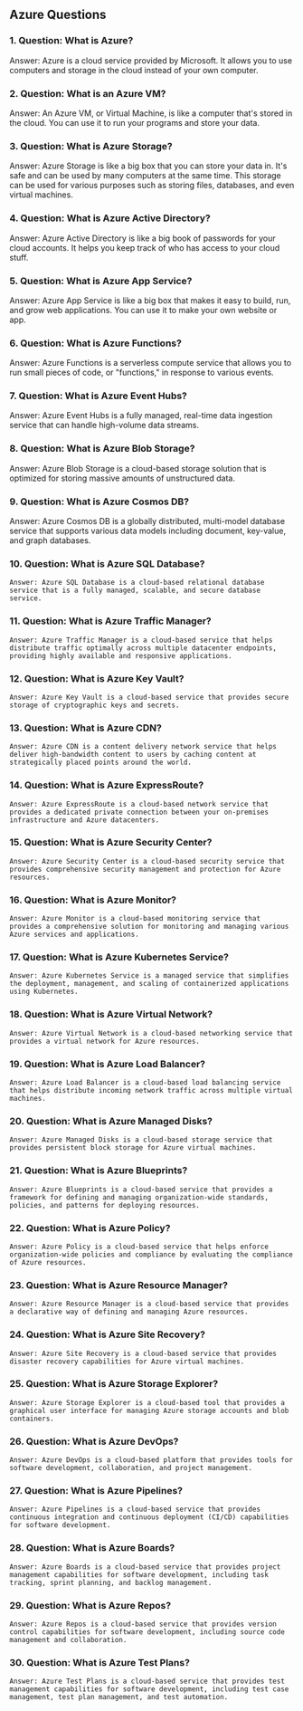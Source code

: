 ## Azure Questions

### 1. Question: What is Azure?
   Answer: Azure is a cloud service provided by Microsoft. It allows you to use computers and storage in the cloud instead of your own computer. 

### 2. Question: What is an Azure VM?
   Answer: An Azure VM, or Virtual Machine, is like a computer that's stored in the cloud. You can use it to run your programs and store your data. 

### 3. Question: What is Azure Storage?
   Answer: Azure Storage is like a big box that you can store your data in. It's safe and can be used by many computers at the same time. This storage can be used for various purposes such as storing files, databases, and even virtual machines.

### 4. Question: What is Azure Active Directory?
   Answer: Azure Active Directory is like a big book of passwords for your cloud accounts. It helps you keep track of who has access to your cloud stuff.

### 5. Question: What is Azure App Service?
   Answer: Azure App Service is like a big box that makes it easy to build, run, and grow web applications. You can use it to make your own website or app.

### 6. Question: What is Azure Functions?
   Answer: Azure Functions is a serverless compute service that allows you to run small pieces of code, or "functions," in response to various events.

### 7. Question: What is Azure Event Hubs?
   Answer: Azure Event Hubs is a fully managed, real-time data ingestion service that can handle high-volume data streams.

### 8. Question: What is Azure Blob Storage?
   Answer: Azure Blob Storage is a cloud-based storage solution that is optimized for storing massive amounts of unstructured data.

### 9. Question: What is Azure Cosmos DB?
   Answer: Azure Cosmos DB is a globally distributed, multi-model database service that supports various data models including document, key-value, and graph databases.

### 10. Question: What is Azure SQL Database?
    Answer: Azure SQL Database is a cloud-based relational database service that is a fully managed, scalable, and secure database service.

### 11. Question: What is Azure Traffic Manager?
    Answer: Azure Traffic Manager is a cloud-based service that helps distribute traffic optimally across multiple datacenter endpoints, providing highly available and responsive applications.

### 12. Question: What is Azure Key Vault?
    Answer: Azure Key Vault is a cloud-based service that provides secure storage of cryptographic keys and secrets.

### 13. Question: What is Azure CDN?
    Answer: Azure CDN is a content delivery network service that helps deliver high-bandwidth content to users by caching content at strategically placed points around the world.

### 14. Question: What is Azure ExpressRoute?
    Answer: Azure ExpressRoute is a cloud-based network service that provides a dedicated private connection between your on-premises infrastructure and Azure datacenters.

### 15. Question: What is Azure Security Center?
    Answer: Azure Security Center is a cloud-based security service that provides comprehensive security management and protection for Azure resources.

### 16. Question: What is Azure Monitor?
    Answer: Azure Monitor is a cloud-based monitoring service that provides a comprehensive solution for monitoring and managing various Azure services and applications.

### 17. Question: What is Azure Kubernetes Service?
    Answer: Azure Kubernetes Service is a managed service that simplifies the deployment, management, and scaling of containerized applications using Kubernetes.

### 18. Question: What is Azure Virtual Network?
    Answer: Azure Virtual Network is a cloud-based networking service that provides a virtual network for Azure resources.

### 19. Question: What is Azure Load Balancer?
    Answer: Azure Load Balancer is a cloud-based load balancing service that helps distribute incoming network traffic across multiple virtual machines.

### 20. Question: What is Azure Managed Disks?
    Answer: Azure Managed Disks is a cloud-based storage service that provides persistent block storage for Azure virtual machines.

### 21. Question: What is Azure Blueprints?
    Answer: Azure Blueprints is a cloud-based service that provides a framework for defining and managing organization-wide standards, policies, and patterns for deploying resources.

### 22. Question: What is Azure Policy?
    Answer: Azure Policy is a cloud-based service that helps enforce organization-wide policies and compliance by evaluating the compliance of Azure resources.

### 23. Question: What is Azure Resource Manager?
    Answer: Azure Resource Manager is a cloud-based service that provides a declarative way of defining and managing Azure resources.

### 24. Question: What is Azure Site Recovery?
    Answer: Azure Site Recovery is a cloud-based service that provides disaster recovery capabilities for Azure virtual machines.

### 25. Question: What is Azure Storage Explorer?
    Answer: Azure Storage Explorer is a cloud-based tool that provides a graphical user interface for managing Azure storage accounts and blob containers.

### 26. Question: What is Azure DevOps?
    Answer: Azure DevOps is a cloud-based platform that provides tools for software development, collaboration, and project management.

### 27. Question: What is Azure Pipelines?
    Answer: Azure Pipelines is a cloud-based service that provides continuous integration and continuous deployment (CI/CD) capabilities for software development.

### 28. Question: What is Azure Boards?
    Answer: Azure Boards is a cloud-based service that provides project management capabilities for software development, including task tracking, sprint planning, and backlog management.

### 29. Question: What is Azure Repos?
    Answer: Azure Repos is a cloud-based service that provides version control capabilities for software development, including source code management and collaboration.

### 30. Question: What is Azure Test Plans?
    Answer: Azure Test Plans is a cloud-based service that provides test management capabilities for software development, including test case management, test plan management, and test automation.
